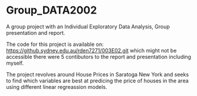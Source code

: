 # Group_DATA2002
A group project with an Individual Exploratory Data Analysis, Group presentation and report.

The code for this project is available on: https://github.sydney.edu.au/rden7271/003E02.git 
which might not be accessible there were 5 contibutors to the report and presentation including myself.

The project revolves around House Prices in Saratoga New York and seeks to find which variables are best at predicing the 
price of houses in the area using different linear regreassion models.
